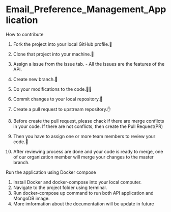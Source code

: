 # Email_Preference_Management_Application


How to contribute

1. Fork the project into your local GitHub profile.🍴
2. Clone that project into your machine.🚀
3. Assign a issue from the issue tab. - All the issues are the features of the API.
4. Create new branch.🌱

5. Do your modifications to the code.👨‍💻
6. Commit changes to your local repository.💬
7. Create a pull request to upstream repository.✋
8. Before create the pull request, please chack if there are merge conflicts in your code. If there are not conflicts, then create the Pull Request(PR)

9. Then you have to assign one or more team members to review your code.👀
10. After reviewing process are done and your code is ready to merge, one of our organization member will merge your changes to the master branch.

Run the application using Docker compose


1. Install Docker and docker-compose into your local computer.
2. Navigate to the project folder using terminal.
3. Run docker-compose up command to run both API application and MongoDB image.
4. More imformation about the documentation will be update in future